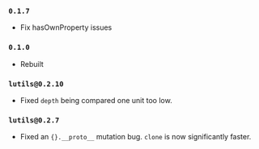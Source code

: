 ### `0.1.7`
- Fix hasOwnProperty issues

### `0.1.0`
- Rebuilt

### `lutils@0.2.10`
- Fixed `depth` being compared one unit too low.

### `lutils@0.2.7`
- Fixed an `{}.__proto__` mutation bug. `clone` is now significantly faster.
